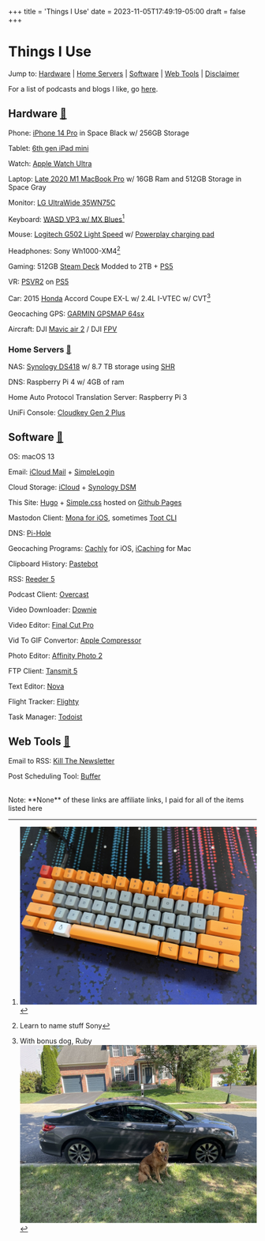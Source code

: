 +++
title = 'Things I Use'
date = 2023-11-05T17:49:19-05:00
draft = false
+++

# Things I Use

Jump to: [Hardware](#hardware) | [Home Servers](#servers) | [Software](#software) | [Web Tools](#webtools) | [Disclaimer](#disclaimer)

For a list of podcasts and blogs I like, go [here](/my-feeds).
<div id="hardware" />

## Hardware [🔗](#hardware)

Phone: [iPhone 14 Pro](https://support.apple.com/kb/SP875?viewlocale=en_US&locale=en_US) in Space Black w/ 256GB Storage

Tablet: [6th gen iPad mini](https://support.apple.com/kb/SP850?locale=en_US)

Watch: [Apple Watch Ultra](https://support.apple.com/kb/SP879?locale=en_US)

Laptop: [Late 2020 M1 MacBook Pro](https://support.apple.com/kb/SP824?locale=en_US) w/ 16GB Ram and 512GB Storage in Space Gray

Monitor: [LG UltraWide 35WN75C](https://www.lg.com/us/monitors/lg-35wn75c-b-ultrawide-monitor)

Keyboard: [WASD VP3 w/ MX Blues](https://www.wasdkeyboards.com/wasd-vp3-61-key-doubleshot-pbt-black-slate-mechanical-keyboard.html)[^1]

Mouse: [Logitech G502 Light Speed](https://www.logitechg.com/en-us/products/gaming-mice/g502-lightspeed-wireless-gaming-mouse.910-005565.html) w/ [Powerplay charging pad](https://www.logitechg.com/en-us/products/gaming-mouse-pads/powerplay-wireless-charging.943-000109.html)

Headphones: Sony Wh1000-XM4[^2]

Gaming: 512GB [Steam Deck](https://www.steamdeck.com/en/) Modded to 2TB + [PS5](https://www.playstation.com/en-us/ps5/)

VR: [PSVR2](https://www.playstation.com/en-us/ps-vr2/?smcid=pdc%3Aen-us%3Aaccessories%3Aprimary%20nav%3Amsg-hardware%3Aps-vr2) on [PS5](https://www.playstation.com/en-us/ps5/)

Car: 2015 [Honda](https://youtu.be/w9KYDQry2nQ) Accord Coupe EX-L w/ 2.4L I-VTEC w/ CVT[^3]

Geocaching GPS: [GARMIN GPSMAP 64sx](https://www.garmin.com/en-US/p/669284)

Aircraft: DJI [Mavic air 2](https://www.dji.com/mavic-air-2/specs) / DJI [FPV](https://www.dji.com/dji-fpv/specs)
<div id="servers" />

### Home Servers [🔗](#servers)

NAS: [Synology DS418](https://global.download.synology.com/download/Document/Hardware/DataSheet/DiskStation/18-year/DS418/enu/Synology_DS418_Data_Sheet_enu.pdf) w/ 8.7 TB storage using [SHR](https://kb.synology.com/en-us/DSM/tutorial/What_is_Synology_Hybrid_RAID_SHR)

DNS: Raspberry Pi 4 w/ 4GB of ram

Home Auto Protocol Translation Server: Raspberry Pi 3

UniFi Console: [Cloudkey Gen 2 Plus](https://store.ui.com/us/en/products/unifi-cloudkey-plus)
<div id="software" />

## Software [🔗](#software)

OS: macOS 13

Email: [iCloud Mail](https://icloud.com) + [SimpleLogin](https://simplelogin.io)

Cloud Storage: [iCloud](https://icloud.com) + [Synology DSM](https://www.synology.com/en-us/dsm)

This Site: [Hugo](https://gohugo.io) + [Simple.css](https://simplecss.org) hosted on [Github Pages](https://pages.github.com)

Mastodon Client: [Mona for iOS](https://mastodon.social/@MonaApp), sometimes [Toot CLI](https://github.com/ihabunek/toot)

DNS: [Pi-Hole](https://pi-hole.net)

Geocaching Programs: [Cachly](https://apps.apple.com/us/app/cachly-geocaching/id645384141) for iOS, [iCaching](https://apps.apple.com/us/app/icaching/id420484346?mt=12) for Mac

Clipboard History: [Pastebot](https://tapbots.com/pastebot/)

RSS: [Reeder 5](https://www.reederapp.com)

Podcast Client: [Overcast](https://overcast.fm)

Video Downloader: [Downie](https://software.charliemonroe.net/downie)

Video Editor: [Final Cut Pro](https://www.apple.com/final-cut-pro/)

Vid To GIF Convertor: [Apple Compressor](https://support.apple.com/compressor)

Photo Editor: [Affinity Photo 2](https://affinity.serif.com/en-us/photo/)

FTP Client: [Tansmit 5](https://panic.com/transmit/)

Text Editor: [Nova](https://nova.app)

Flight Tracker: [Flighty](https://flightyapp.com)

Task Manager: [Todoist](https://todoist.com)
<div id="webtools" />

## Web Tools [🔗](#webtools)

Email to RSS: [Kill The Newsletter](https://kill-the-newsletter.com)

Post Scheduling Tool: [Buffer](https://buffer.com)

<br>
<div id="disclaimer" />
Note: **None** of these links are affiliate links, I paid for all of the items listed here

[^1]: ![](/things/fig1.jpeg)
[^2]: Learn to name stuff Sony
[^3]: With bonus dog, Ruby <br> ![](/things/fig2.jpeg)